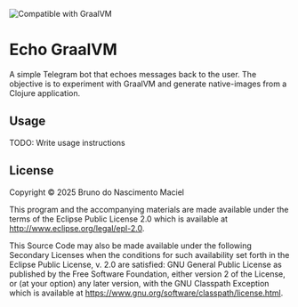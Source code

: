 ![Compatible with GraalVM](https://img.shields.io/badge/compatible_with-GraalVM-green)

# Echo GraalVM

A simple Telegram bot that echoes messages back to the user.
The objective is to experiment with GraalVM and generate native-images from a Clojure application.

## Usage

TODO: Write usage instructions

## License

Copyright © 2025 Bruno do Nascimento Maciel

This program and the accompanying materials are made available under the
terms of the Eclipse Public License 2.0 which is available at
http://www.eclipse.org/legal/epl-2.0.

This Source Code may also be made available under the following Secondary
Licenses when the conditions for such availability set forth in the Eclipse
Public License, v. 2.0 are satisfied: GNU General Public License as published by
the Free Software Foundation, either version 2 of the License, or (at your
option) any later version, with the GNU Classpath Exception which is available
at https://www.gnu.org/software/classpath/license.html.
